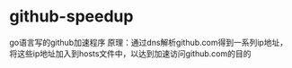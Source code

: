 # github-speedup
go语言写的github加速程序
原理：通过dns解析github.com得到一系列ip地址，将这些ip地址加入到hosts文件中，以达到加速访问github.com的目的
